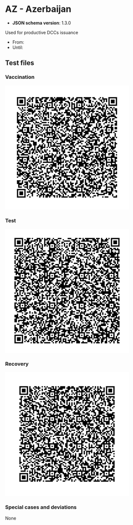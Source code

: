 # AZ - Azerbaijan

* **JSON schema version**: 1.3.0

Used for productive DCCs issuance
* From: 
* Until:

## Test files

### Vaccination

![VAC](VAC.png)

### Test

![TEST](TEST.png)

### Recovery

![REC](REC.png)

### Special cases and deviations
None